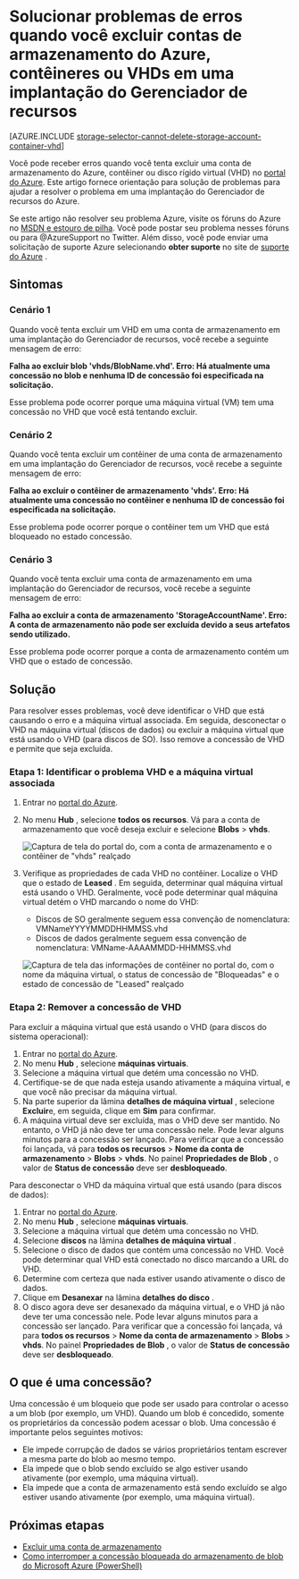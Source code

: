 <properties
    pageTitle="Solucionar problemas de erros quando você excluir contas de armazenamento do Azure, contêineres ou VHDs em uma implantação do Gerenciador de recursos | Microsoft Azure"
    description="Solucionar problemas de erros quando você excluir contas de armazenamento do Azure, contêineres ou VHDs em uma implantação do Gerenciador de recursos"
    services="storage"
    documentationCenter=""
    authors="genlin"
    manager="felixwu"
    editor="na"
    tags="storage"/>

<tags
    ms.service="storage"
    ms.workload="na"
    ms.tgt_pltfrm="na"
    ms.devlang="na"
    ms.topic="article"
    ms.date="10/17/2016"
    ms.author="genli"/>

# <a name="troubleshoot-errors-when-you-delete-azure-storage-accounts-containers-or-vhds-in-a-resource-manager-deployment"></a>Solucionar problemas de erros quando você excluir contas de armazenamento do Azure, contêineres ou VHDs em uma implantação do Gerenciador de recursos

[AZURE.INCLUDE [storage-selector-cannot-delete-storage-account-container-vhd](../../includes/storage-selector-cannot-delete-storage-account-container-vhd.md)]

Você pode receber erros quando você tenta excluir uma conta de armazenamento do Azure, contêiner ou disco rígido virtual (VHD) no [portal do Azure](https://portal.azure.com). Este artigo fornece orientação para solução de problemas para ajudar a resolver o problema em uma implantação do Gerenciador de recursos do Azure.

Se este artigo não resolver seu problema Azure, visite os fóruns do Azure no [MSDN e estouro de pilha](https://azure.microsoft.com/support/forums/). Você pode postar seu problema nesses fóruns ou para @AzureSupport no Twitter. Além disso, você pode enviar uma solicitação de suporte Azure selecionando **obter suporte** no site de [suporte do Azure](https://azure.microsoft.com/support/options/) .

## <a name="symptoms"></a>Sintomas

### <a name="scenario-1"></a>Cenário 1

Quando você tenta excluir um VHD em uma conta de armazenamento em uma implantação do Gerenciador de recursos, você recebe a seguinte mensagem de erro:

**Falha ao excluir blob 'vhds/BlobName.vhd'. Erro: Há atualmente uma concessão no blob e nenhuma ID de concessão foi especificada na solicitação.**

Esse problema pode ocorrer porque uma máquina virtual (VM) tem uma concessão no VHD que você está tentando excluir.

### <a name="scenario-2"></a>Cenário 2

Quando você tenta excluir um contêiner de uma conta de armazenamento em uma implantação do Gerenciador de recursos, você recebe a seguinte mensagem de erro:

**Falha ao excluir o contêiner de armazenamento 'vhds'. Erro: Há atualmente uma concessão no contêiner e nenhuma ID de concessão foi especificada na solicitação.**

Esse problema pode ocorrer porque o contêiner tem um VHD que está bloqueado no estado concessão.

### <a name="scenario-3"></a>Cenário 3

Quando você tenta excluir uma conta de armazenamento em uma implantação do Gerenciador de recursos, você recebe a seguinte mensagem de erro:

**Falha ao excluir a conta de armazenamento 'StorageAccountName'. Erro: A conta de armazenamento não pode ser excluída devido a seus artefatos sendo utilizado.**

Esse problema pode ocorrer porque a conta de armazenamento contém um VHD que o estado de concessão.

## <a name="solution"></a>Solução

Para resolver esses problemas, você deve identificar o VHD que está causando o erro e a máquina virtual associada. Em seguida, desconectar o VHD na máquina virtual (discos de dados) ou excluir a máquina virtual que está usando o VHD (para discos de SO). Isso remove a concessão de VHD e permite que seja excluída.

### <a name="step-1-identify-the-problem-vhd-and-the-associated-vm"></a>Etapa 1: Identificar o problema VHD e a máquina virtual associada


1. Entrar no [portal do Azure](https://portal.azure.com).
2. No menu **Hub** , selecione **todos os recursos**. Vá para a conta de armazenamento que você deseja excluir e selecione **Blobs** > **vhds**.

    ![Captura de tela do portal do, com a conta de armazenamento e o contêiner de "vhds" realçado](./media/storage-resource-manager-cannot-delete-storage-account-container-vhd/opencontainer.png)

3. Verifique as propriedades de cada VHD no contêiner. Localize o VHD que o estado de **Leased** . Em seguida, determinar qual máquina virtual está usando o VHD. Geralmente, você pode determinar qual máquina virtual detém o VHD marcando o nome do VHD:

    - Discos de SO geralmente seguem essa convenção de nomenclatura: VMNameYYYYMMDDHHMMSS.vhd
    - Discos de dados geralmente seguem essa convenção de nomenclatura: VMName-AAAAMMDD-HHMMSS.vhd

    ![Captura de tela das informações de contêiner no portal do, com o nome da máquina virtual, o status de concessão de "Bloqueadas" e o estado de concessão de "Leased" realçado](./media/storage-resource-manager-cannot-delete-storage-account-container-vhd/locatevm.png)

### <a name="step-2-remove-the-lease-from-the-vhd"></a>Etapa 2: Remover a concessão de VHD

Para excluir a máquina virtual que está usando o VHD (para discos do sistema operacional):

1.  Entrar no [portal do Azure](https://portal.azure.com).
2.  No menu **Hub** , selecione **máquinas virtuais**.
3.  Selecione a máquina virtual que detém uma concessão no VHD.
4.  Certifique-se de que nada esteja usando ativamente a máquina virtual, e que você não precisar da máquina virtual.
5.  Na parte superior da lâmina **detalhes de máquina virtual** , selecione **Excluir**e, em seguida, clique em **Sim** para confirmar.
6.  A máquina virtual deve ser excluída, mas o VHD deve ser mantido. No entanto, o VHD já não deve ter uma concessão nele. Pode levar alguns minutos para a concessão ser lançado. Para verificar que a concessão foi lançada, vá para **todos os recursos** > **Nome da conta de armazenamento** > **Blobs** > **vhds**. No painel **Propriedades de Blob** , o valor de **Status de concessão** deve ser **desbloqueado**.

Para desconectar o VHD da máquina virtual que está usando (para discos de dados):

1.  Entrar no [portal do Azure](https://portal.azure.com).
2.  No menu **Hub** , selecione **máquinas virtuais**.
3.  Selecione a máquina virtual que detém uma concessão no VHD.
4.  Selecione **discos** na lâmina **detalhes de máquina virtual** .
5.  Selecione o disco de dados que contém uma concessão no VHD. Você pode determinar qual VHD está conectado no disco marcando a URL do VHD.
6.  Determine com certeza que nada estiver usando ativamente o disco de dados.
7.  Clique em **Desanexar** na lâmina **detalhes do disco** .
8.  O disco agora deve ser desanexado da máquina virtual, e o VHD já não deve ter uma concessão nele. Pode levar alguns minutos para a concessão ser lançado. Para verificar que a concessão foi lançada, vá para **todos os recursos** > **Nome da conta de armazenamento** > **Blobs** > **vhds**. No painel **Propriedades de Blob** , o valor de **Status de concessão** deve ser **desbloqueado**.

## <a name="what-is-a-lease"></a>O que é uma concessão?

Uma concessão é um bloqueio que pode ser usado para controlar o acesso a um blob (por exemplo, um VHD). Quando um blob é concedido, somente os proprietários da concessão podem acessar o blob. Uma concessão é importante pelos seguintes motivos:

-   Ele impede corrupção de dados se vários proprietários tentam escrever a mesma parte do blob ao mesmo tempo.
-   Ela impede que o blob sendo excluído se algo estiver usando ativamente (por exemplo, uma máquina virtual).
-   Ela impede que a conta de armazenamento está sendo excluído se algo estiver usando ativamente (por exemplo, uma máquina virtual).



## <a name="next-steps"></a>Próximas etapas

- [Excluir uma conta de armazenamento](storage-create-storage-account.md#delete-a-storage-account)
- [Como interromper a concessão bloqueada do armazenamento de blob do Microsoft Azure (PowerShell)](https://gallery.technet.microsoft.com/scriptcenter/How-to-break-the-locked-c2cd6492)
